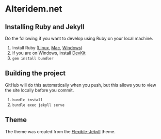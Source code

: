 # Alteridem.net

## Installing Ruby and Jekyll

Do the following if you want to develop using Ruby on your local machine.

1. Install Ruby ([Linux](https://www.ruby-lang.org/en/documentation/installation/), [Mac](https://gorails.com/setup/osx/10.10-yosemite), [Windows](http://rubyinstaller.org/))
2. If you are on Windows, install [DevKit](http://rubyinstaller.org/add-ons/devkit/)
3. `gem install bundler`

## Building the project

GitHub will do this automatically when you push, but this allows you to view the site locally before you commit.

1. `bundle install`
2. `bundle exec jekyll serve`

## Theme

The theme was created from the [Flexible-Jekyll](https://github.com/artemsheludko/flexible-jekyll) theme.